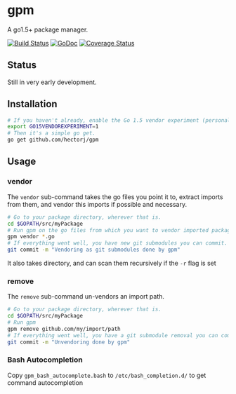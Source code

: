 # gpm
A go1.5+ package manager.

[![Build Status](https://travis-ci.org/hectorj/gpm.svg?branch=master)](https://travis-ci.org/hectorj/gpm) [![GoDoc](https://godoc.org/github.com/hectorj/gpm?status.svg)](https://godoc.org/github.com/hectorj/gpm/) [![Coverage Status](https://coveralls.io/repos/hectorj/gpm/badge.svg?branch=master)](https://coveralls.io/r/hectorj/gpm?branch=master)

## Status

Still in very early development.

## Installation

```bash
# If you haven't already, enable the Go 1.5 vendor experiment (personally that line is in my ~/.bashrc).
export GO15VENDOREXPERIMENT=1
# Then it's a simple go get.
go get github.com/hectorj/gpm
```

## Usage

### vendor

The `vendor` sub-command takes the go files you point it to, extract imports from them, and vendor this imports if possible and necessary.

```bash
# Go to your package directory, wherever that is.
cd $GOPATH/src/myPackage
# Run gpm on the go files from which you want to vendor imported packages.
gpm vendor *.go
# If everything went well, you have new git submodules you can commit.
git commit -m "Vendoring as git submodules done by gpm"
```

It also takes directory, and can scan them recursively if the `-r` flag is set

### remove

The `remove` sub-command un-vendors an import path.
```bash
# Go to your package directory, wherever that is.
cd $GOPATH/src/myPackage
# Run gpm
gpm remove github.com/my/import/path
# If everything went well, you have a git submodule removal you can commit.
git commit -m "Unvendoring done by gpm"
```

### Bash Autocompletion

Copy `gpm_bash_autocomplete.bash` to `/etc/bash_completion.d/` to get command autocompletion